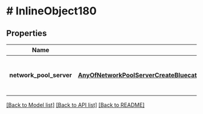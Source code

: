 # # InlineObject180

## Properties

Name | Type | Description | Notes
------------ | ------------- | ------------- | -------------
**network_pool_server** | [**AnyOfNetworkPoolServerCreateBluecatNetworkPoolServerCreateInfobloxNetworkPoolServerCreatePhpIpamNetworkPoolServerCreateSolarWinds**](AnyOfNetworkPoolServerCreateBluecatNetworkPoolServerCreateInfobloxNetworkPoolServerCreatePhpIpamNetworkPoolServerCreateSolarWinds.md) | Payload for creating a new Network Pool Server | [optional]

[[Back to Model list]](../../README.md#models) [[Back to API list]](../../README.md#endpoints) [[Back to README]](../../README.md)

